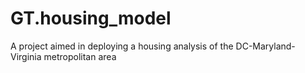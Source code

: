 # GT.housing_model
A project aimed in deploying a housing analysis of the DC-Maryland-Virginia metropolitan area
